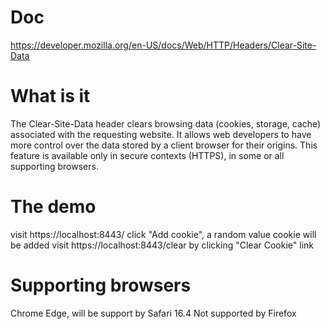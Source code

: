 # Doc
https://developer.mozilla.org/en-US/docs/Web/HTTP/Headers/Clear-Site-Data

# What is it
The Clear-Site-Data header clears browsing data (cookies, storage, cache) associated with the requesting website. It allows web developers to have more control over the data stored by a client browser for their origins.
This feature is available only in secure contexts (HTTPS), in some or all supporting browsers.

# The demo
visit https://localhost:8443/ 
click "Add cookie", a random value cookie will be added
visit https://localhost:8443/clear by clicking "Clear Cookie" link

# Supporting browsers
Chrome Edge, will be support by Safari 16.4
Not supported by Firefox
